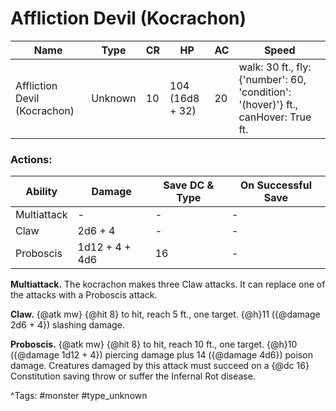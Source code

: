 # Affliction Devil (Kocrachon)

| Name | Type | CR | HP | AC | Speed |
|------|------|----|----|----|-------|
| Affliction Devil (Kocrachon) | Unknown | 10 | 104 (16d8 + 32) | 20 | walk: 30 ft., fly: {'number': 60, 'condition': '(hover)'} ft., canHover: True ft. |

### Actions:

| Ability | Damage | Save DC & Type | On Successful Save |
|---------|--------|----------------|--------------------|
| Multiattack | - | - | - |
| Claw | 2d6 + 4 | - | - |
| Proboscis | 1d12 + 4 + 4d6 | 16 | - |


**Multiattack.** The kocrachon makes three Claw attacks. It can replace one of the attacks with a Proboscis attack.

**Claw.** {@atk mw} {@hit 8} to hit, reach 5 ft., one target. {@h}11 ({@damage 2d6 + 4}) slashing damage.

**Proboscis.** {@atk mw} {@hit 8} to hit, reach 10 ft., one target. {@h}10 ({@damage 1d12 + 4}) piercing damage plus 14 ({@damage 4d6}) poison damage. Creatures damaged by this attack must succeed on a {@dc 16} Constitution saving throw or suffer the Infernal Rot disease.

^Tags: #monster #type_unknown
